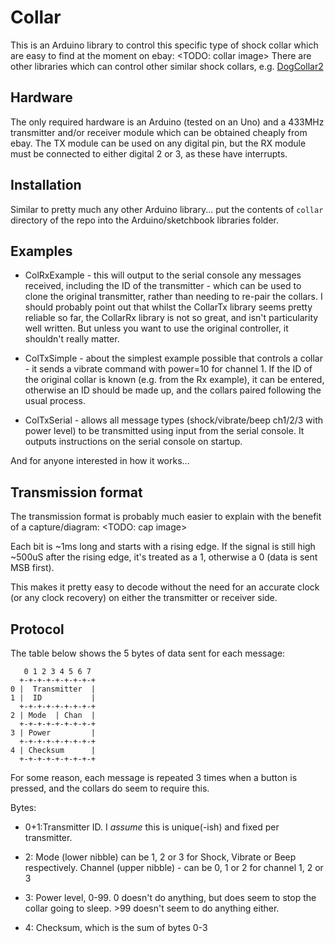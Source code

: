
Collar
=====
This is an Arduino library to control this specific type of shock collar which are easy to find at the moment on ebay:
<TODO: collar image>
There are other libraries which can control other similar shock collars, e.g. [DogCollar2](https://github.com/flash89y/Arduino/tree/master/libraries/DogCollar2)


## Hardware
The only required hardware is an Arduino (tested on an Uno) and a 433MHz transmitter and/or receiver module which can be obtained cheaply from ebay.
The TX module can be used on any digital pin, but the RX module must be connected to either digital 2 or 3, as these have interrupts.

## Installation
Similar to pretty much any other Arduino library... put the contents of `collar` directory of the repo into the Arduino/sketchbook libraries folder.

## Examples
* ColRxExample - this will output to the serial console any messages received, including the ID of the transmitter - which can be used to clone the original transmitter, rather than needing to re-pair the collars.
I should probably point out that whilst the CollarTx library seems pretty reliable so far, the CollarRx library is not so great, and isn't particularity well written. But unless you want to use the original controller, it shouldn't really matter.

* ColTxSimple - about the simplest example possible that controls a collar - it sends a vibrate command with power=10 for channel 1. If the ID of the original collar is known (e.g. from the Rx example), it can be entered, otherwise an ID should be made up, and the collars paired following the usual process.

* ColTxSerial - allows all message types (shock/vibrate/beep ch1/2/3 with power level) to be transmitted using input from the serial console. It outputs instructions on the serial console on startup.

And for anyone interested in how it works...

## Transmission format
The transmission format is probably much easier to explain with the benefit of a capture/diagram:
<TODO: cap image>

Each bit is ~1ms long and starts with a rising edge. If the signal is still high ~500uS after the rising edge, it's treated as a 1, otherwise a 0 (data is sent MSB first).

This makes it pretty easy to decode without the need for an accurate clock (or any clock recovery) on either the transmitter or receiver side.

## Protocol

The table below shows the 5 bytes of data sent for each message:

       0 1 2 3 4 5 6 7
      +-+-+-+-+-+-+-+-+
    0 |  Transmitter  |
    1 |  ID           |
      +-+-+-+-+-+-+-+-+
    2 | Mode  | Chan  | 
      +-+-+-+-+-+-+-+-+
    3 | Power         |
      +-+-+-+-+-+-+-+-+
    4 | Checksum      |
      +-+-+-+-+-+-+-+-+

For some reason, each message is repeated 3 times when a button is pressed, and the collars do seem to require this.

Bytes:

* 0+1:Transmitter ID. I _assume_ this is unique(-ish) and fixed per transmitter.

* 2:  Mode (lower nibble) can be 1, 2 or 3 for Shock, Vibrate or Beep respectively.
    Channel (upper nibble) - can be 0, 1 or 2 for channel 1, 2 or 3 

* 3:  Power level, 0-99. 0 doesn't do anything, but does seem to stop the collar going to sleep. >99 doesn't seem to do anything either.

* 4:  Checksum, which is the sum of bytes 0-3

